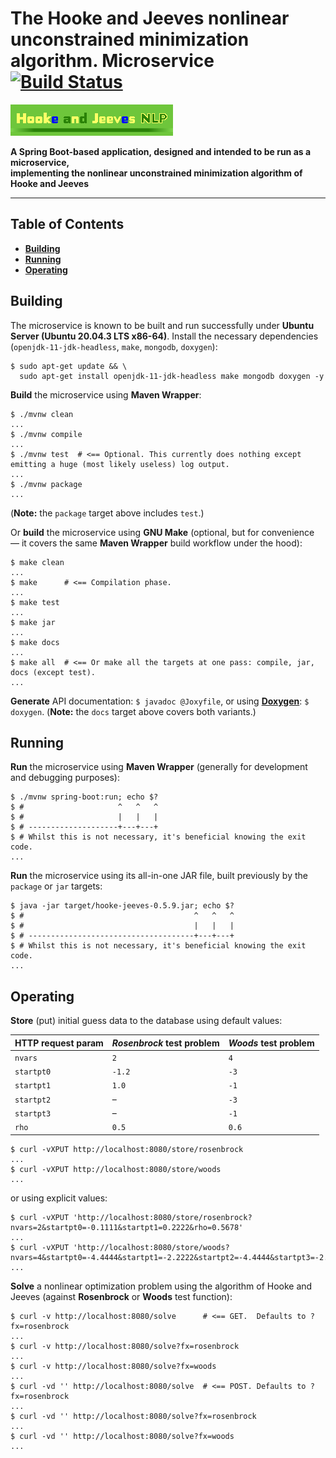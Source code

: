 # The Hooke and Jeeves nonlinear unconstrained minimization algorithm. Microservice [![Build Status](https://travis-ci.org/rgolubtsov/hooke-jeeves-nlp-spring-boot-webflux-mongodb-reactive.svg?branch=master)](https://travis-ci.org/rgolubtsov/hooke-jeeves-nlp-spring-boot-webflux-mongodb-reactive)

![Hooke and Jeeves NLP](static/img/doxygen/hookejeeves-doxygen-logo-260x50.png)

**A Spring Boot-based application, designed and intended to be run as a microservice,
<br />implementing the nonlinear unconstrained minimization algorithm of Hooke and Jeeves**

---

## Table of Contents

* **[Building](#building)**
* **[Running](#running)**
* **[Operating](#operating)**

## Building

The microservice is known to be built and run successfully under **Ubuntu Server (Ubuntu 20.04.3 LTS x86-64)**. Install the necessary dependencies (`openjdk-11-jdk-headless`, `make`, `mongodb`, `doxygen`):

```
$ sudo apt-get update && \
  sudo apt-get install openjdk-11-jdk-headless make mongodb doxygen -y
```

**Build** the microservice using **Maven Wrapper**:

```
$ ./mvnw clean
...
$ ./mvnw compile
...
$ ./mvnw test  # <== Optional. This currently does nothing except emitting a huge (most likely useless) log output.
...
$ ./mvnw package
...
```

(**Note:** the `package` target above includes `test`.)

Or **build** the microservice using **GNU Make** (optional, but for convenience &mdash; it covers the same **Maven Wrapper** build workflow under the hood):

```
$ make clean
...
$ make      # <== Compilation phase.
...
$ make test
...
$ make jar
...
$ make docs
...
$ make all  # <== Or make all the targets at one pass: compile, jar, docs (except test).
...
```

**Generate** API documentation: `$ javadoc @Joxyfile`, or using **[Doxygen](http://doxygen.org "Doxygen")**: `$ doxygen`. (**Note:** the `docs` target above covers both variants.)

## Running

**Run** the microservice using **Maven Wrapper** (generally for development and debugging purposes):

```
$ ./mvnw spring-boot:run; echo $?
$ #                     ^   ^   ^
$ #                     |   |   |
$ # --------------------+---+---+
$ # Whilst this is not necessary, it's beneficial knowing the exit code.
...
```

**Run** the microservice using its all-in-one JAR file, built previously by the `package` or `jar` targets:

```
$ java -jar target/hooke-jeeves-0.5.9.jar; echo $?
$ #                                      ^   ^   ^
$ #                                      |   |   |
$ # -------------------------------------+---+---+
$ # Whilst this is not necessary, it's beneficial knowing the exit code.
...
```

## Operating

**Store** (put) initial guess data to the database using default values:

HTTP request param | *Rosenbrock* test problem | *Woods* test problem
------------------ | ------------------------- | --------------------
`nvars`            |  `2`                      |  `4`
`startpt0`         | `-1.2`                    | `-3`
`startpt1`         |  `1.0`                    | `-1`
`startpt2`         | &ndash;                   | `-3`
`startpt3`         | &ndash;                   | `-1`
`rho`              |  `0.5`                    |  `0.6`

```
$ curl -vXPUT http://localhost:8080/store/rosenbrock
...
$ curl -vXPUT http://localhost:8080/store/woods
...
```

or using explicit values:

```
$ curl -vXPUT 'http://localhost:8080/store/rosenbrock?nvars=2&startpt0=-0.1111&startpt1=0.2222&rho=0.5678'
...
$ curl -vXPUT 'http://localhost:8080/store/woods?nvars=4&startpt0=-4.4444&startpt1=-2.2222&startpt2=-4.4444&startpt3=-2.2222&rho=0.6789'
...
```

**Solve** a nonlinear optimization problem using the algorithm of Hooke and Jeeves (against **Rosenbrock** or **Woods** test function):

```
$ curl -v http://localhost:8080/solve      # <== GET.  Defaults to ?fx=rosenbrock
...
$ curl -v http://localhost:8080/solve?fx=rosenbrock
...
$ curl -v http://localhost:8080/solve?fx=woods
...
$ curl -vd '' http://localhost:8080/solve  # <== POST. Defaults to ?fx=rosenbrock
...
$ curl -vd '' http://localhost:8080/solve?fx=rosenbrock
...
$ curl -vd '' http://localhost:8080/solve?fx=woods
...
```
